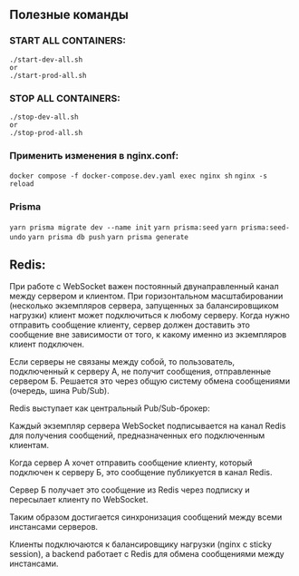 ## Полезные команды

### START ALL CONTAINERS:
```
./start-dev-all.sh
or
./start-prod-all.sh
```

### STOP ALL CONTAINERS:
```
./stop-dev-all.sh
or
./stop-prod-all.sh
```
### Применить изменения в nginx.conf:
`docker compose -f docker-compose.dev.yaml exec nginx sh`
`nginx -s reload`

### Prisma
`yarn prisma migrate dev --name init`
`yarn prisma:seed`
`yarn prisma:seed-undo`
`yarn prisma db push`
`yarn prisma generate`


## Redis:

При работе с WebSocket важен постоянный двунаправленный канал между сервером и клиентом. При горизонтальном масштабировании (несколько экземпляров сервера, запущенных за балансировщиком нагрузки) клиент может подключиться к любому серверу. Когда нужно отправить сообщение клиенту, сервер должен доставить это сообщение вне зависимости от того, к какому именно из экземпляров клиент подключен.

Если серверы не связаны между собой, то пользователь, подключенный к серверу А, не получит сообщения, отправленные сервером Б. Решается это через общую систему обмена сообщениями (очередь, шина Pub/Sub).

Redis выступает как центральный Pub/Sub-брокер:

Каждый экземпляр сервера WebSocket подписывается на канал Redis для получения сообщений, предназначенных его подключенным клиентам.

Когда сервер А хочет отправить сообщение клиенту, который подключен к серверу Б, это сообщение публикуется в канал Redis.

Сервер Б получает это сообщение из Redis через подписку и пересылает клиенту по WebSocket.

Таким образом достигается синхронизация сообщений между всеми инстансами серверов.

Клиенты подключаются к балансировщику нагрузки (nginx с sticky session), а backend работает с Redis для обмена сообщениями между инстансами.

